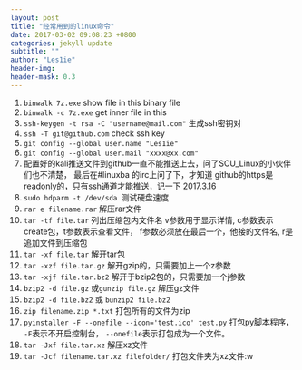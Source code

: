 ```yaml
---
layout: post
title: "经常用到的linux命令"
date: 2017-03-02 09:08:23 +0800 
categories: jekyll update 
subtitle: "" 
author: "Les1ie" 
header-img: 
header-mask: 0.3 
---
```

1. `binwalk 7z.exe` show file in this binary file
2. `binwalk -c 7z.exe` get inner file in this 
3. `ssh-keygen -t rsa -C "username@mail.com"` 生成ssh密钥对
4. `ssh -T git@github.com` check ssh key
5. `git config --global user.name "Les1ie"`
6. `git config --global user.mail "xxxx@xx.com"`
7. 配置好的kali推送文件到github一直不能推送上去，问了SCU_Linux的小伙伴们也不清楚， 最后在#linuxba 的irc上问了下，才知道 github的https是 readonly的，只有ssh通道才能推送，记一下 2017.3.16
8. `sudo hdparm -t /dev/sda	`测试硬盘速度
9. `rar e filename.rar` 解压rar文件
10. `tar -tf file.tar` 列出压缩包内文件名 v参数用于显示详情, c参数表示create包，t参数表示查看文件， f参数必须放在最后一个，他接的文件名, r是追加文件到压缩包
11. `tar -xf file.tar` 解开tar包
12. `tar -xzf file.tar.gz` 解开gzip的，只需要加上一个z参数
13.	`tar -xjf file.tar.bz2` 解开于bzip2包的，只需要加一个j参数
14. `bzip2 -d file.gz` 或`gunzip file.gz` 解压gz文件
15. `bzip2 -d file.bz2` 或 `bunzip2 file.bz2`
16. `zip filename.zip *.txt` 打包所有的文件为zip
17. `pyinstaller -F --onefile --icon='test.ico' test.py` 打包py脚本程序， `-F`表示不开启控制台， `--onefile`表示打包成为一个文件。
18. `tar -Jxf file.tar.xz` 解压xz文件
19. `tar -Jcf filename.tar.xz filefolder/` 打包文件夹为xz文件:w

